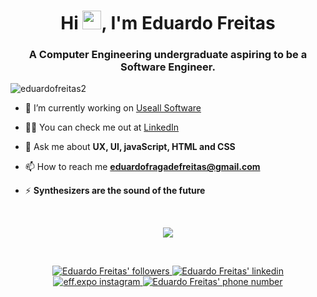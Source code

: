 <h1 align="center">Hi <img src="https://raw.githubusercontent.com/kaueMarques/kaueMarques/master/hi.gif" width="30px">, I'm Eduardo Freitas</h1>
<h3 align="center">A Computer Engineering undergraduate aspiring to be a Software Engineer.</h3>
<p align="left"> <img src="https://komarev.com/ghpvc/?username=eduardofreitas2" alt="eduardofreitas2" /> </p>

- 🔭 I’m currently working on [Useall Software](https://www.useall.com.br/)

- 👨‍💻 You can check me out at [LinkedIn](https://www.linkedin.com/in/eduardofreitas2/)

- 💬 Ask me about **UX, UI, javaScript, HTML and CSS**

- 📫 How to reach me **eduardofragadefreitas@gmail.com**

- ⚡ **Synthesizers are the sound of the future**

</br>

<p align="center">
    <img align="center" src="https://github-readme-stats.vercel.app/api?username=eduardofreitas2&show_icons=true&theme=tokyonight" />
</p>

</br>

<p align="center">
  <a href="https://github.com/viniciusmargotti?tab=followers">
    <img src="https://img.shields.io/github/followers/viniciusmargotti?label=Followers&logo=GitHub&style=for-the-badge" alt="Eduardo Freitas' followers" />
  </a>
   <a href="https://www.linkedin.com/in/vin%C3%ADcius-de-souza-margotti-47b306167/">
    <img src="https://img.shields.io/badge/LinkedIn-0077B5?style=for-the-badge&logo=linkedin&logoColor=white" alt="Eduardo Freitas' linkedin" />
  </a>
   <a href="https://www.instagram.com/eff.expo/">
    <img src="https://img.shields.io/badge/Instagram-E4405F?style=for-the-badge&logo=instagram&logoColor=white" alt="eff.expo instagram" />
  </a>
  <a  href="https://api.whatsapp.com/send?phone=48991371929">
    <img src="https://img.shields.io/badge/WhatsApp-25D366?style=for-the-badge&logo=whatsapp&logoColor=white" alt="Eduardo Freitas' phone number" />
  </a>
</p>

